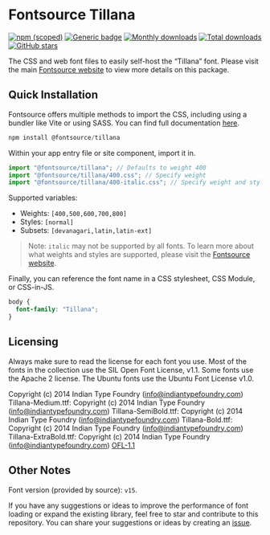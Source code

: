 # Fontsource Tillana

[![npm (scoped)](https://img.shields.io/npm/v/@fontsource/tillana?color=brightgreen)](https://www.npmjs.com/package/@fontsource/tillana) [![Generic badge](https://img.shields.io/badge/fontsource-passing-brightgreen)](https://github.com/fontsource/fontsource) [![Monthly downloads](https://badgen.net/npm/dm/@fontsource/tillana)](https://github.com/fontsource/fontsource) [![Total downloads](https://badgen.net/npm/dt/@fontsource/tillana)](https://github.com/fontsource/fontsource) [![GitHub stars](https://img.shields.io/github/stars/fontsource/fontsource.svg?style=social&label=Star)](https://github.com/fontsource/fontsource/stargazers)

The CSS and web font files to easily self-host the “Tillana” font. Please visit the main [Fontsource website](https://fontsource.org/fonts/tillana) to view more details on this package.

## Quick Installation

Fontsource offers multiple methods to import the CSS, including using a bundler like Vite or using SASS. You can find full documentation [here](https://fontsource.org/docs/getting-started/introduction).

```javascript
npm install @fontsource/tillana
```

Within your app entry file or site component, import it in.

```javascript
import "@fontsource/tillana"; // Defaults to weight 400
import "@fontsource/tillana/400.css"; // Specify weight
import "@fontsource/tillana/400-italic.css"; // Specify weight and style
```

Supported variables:
- Weights: `[400,500,600,700,800]`
- Styles: `[normal]`
- Subsets: `[devanagari,latin,latin-ext]`

> Note: `italic` may not be supported by all fonts. To learn more about what weights and styles are supported, please visit the [Fontsource website](https://fontsource.org/fonts/tillana).

Finally, you can reference the font name in a CSS stylesheet, CSS Module, or CSS-in-JS.

```css
body {
  font-family: "Tillana";
}
```

## Licensing
Always make sure to read the license for each font you use. Most of the fonts in the collection use the SIL Open Font License, v1.1. Some fonts use the Apache 2 license. The Ubuntu fonts use the Ubuntu Font License v1.0.

Copyright (c) 2014 Indian Type Foundry (info@indiantypefoundry.com) Tillana-Medium.ttf: Copyright (c) 2014 Indian Type Foundry (info@indiantypefoundry.com) Tillana-SemiBold.ttf: Copyright (c) 2014 Indian Type Foundry (info@indiantypefoundry.com) Tillana-Bold.ttf: Copyright (c) 2014 Indian Type Foundry (info@indiantypefoundry.com) Tillana-ExtraBold.ttf: Copyright (c) 2014 Indian Type Foundry (info@indiantypefoundry.com)
[OFL-1.1](https://openfontlicense.org)

## Other Notes
Font version (provided by source): `v15`.

If you have any suggestions or ideas to improve the performance of font loading or expand the existing library, feel free to star and contribute to this repository. You can share your suggestions or ideas by creating an [issue](https://github.com/fontsource/fontsource/issues).